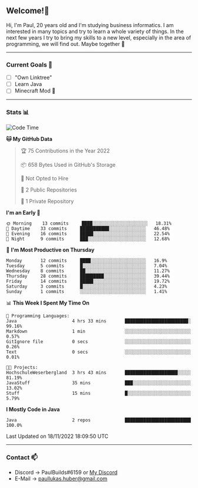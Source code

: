 ## Welcome!👋

Hi, I'm Paul, 20 years old and I'm studying business informatics. I am interested in many topics and try to learn a whole variety of things. In the next few years I try to bring my skills to a new level, especially in the area of programming, we will find out.
Maybe together 🤙

---
### Current Goals 🥅

- [ ] "Own Linktree"
- [ ] Learn Java
- [ ] Minecraft Mod 👀

---
### Stats 📊

<!--START_SECTION:waka-->
![Code Time](http://img.shields.io/badge/Code%20Time-46%20hrs%2048%20mins-blue)

**🐱 My GitHub Data** 

> 🏆 75 Contributions in the Year 2022
 > 
> 📦 658 Bytes Used in GitHub's Storage 
 > 
> 🚫 Not Opted to Hire
 > 
> 📜 2 Public Repositories 
 > 
> 🔑 1 Private Repository 
 > 
**I'm an Early 🐤** 

```text
🌞 Morning    13 commits     ████░░░░░░░░░░░░░░░░░░░░░   18.31% 
🌆 Daytime    33 commits     ███████████░░░░░░░░░░░░░░   46.48% 
🌃 Evening    16 commits     █████░░░░░░░░░░░░░░░░░░░░   22.54% 
🌙 Night      9 commits      ███░░░░░░░░░░░░░░░░░░░░░░   12.68%

```
📅 **I'm Most Productive on Thursday** 

```text
Monday       12 commits     ████░░░░░░░░░░░░░░░░░░░░░   16.9% 
Tuesday      5 commits      █░░░░░░░░░░░░░░░░░░░░░░░░   7.04% 
Wednesday    8 commits      ██░░░░░░░░░░░░░░░░░░░░░░░   11.27% 
Thursday     28 commits     █████████░░░░░░░░░░░░░░░░   39.44% 
Friday       14 commits     █████░░░░░░░░░░░░░░░░░░░░   19.72% 
Saturday     3 commits      █░░░░░░░░░░░░░░░░░░░░░░░░   4.23% 
Sunday       1 commits      ░░░░░░░░░░░░░░░░░░░░░░░░░   1.41%

```


📊 **This Week I Spent My Time On** 

```text
💬 Programming Languages: 
Java                     4 hrs 33 mins       ████████████████████████░   99.16% 
Markdown                 1 min               ░░░░░░░░░░░░░░░░░░░░░░░░░   0.57% 
GitIgnore file           0 secs              ░░░░░░░░░░░░░░░░░░░░░░░░░   0.26% 
Text                     0 secs              ░░░░░░░░░░░░░░░░░░░░░░░░░   0.01%

🐱‍💻 Projects: 
HochschuleWeserbergland  3 hrs 43 mins       ████████████████████░░░░░   81.19% 
JavaStuff                35 mins             ███░░░░░░░░░░░░░░░░░░░░░░   13.02% 
Stuff                    15 mins             █░░░░░░░░░░░░░░░░░░░░░░░░   5.79%

```

**I Mostly Code in Java** 

```text
Java                     2 repos             █████████████████████████   100.0%

```



 Last Updated on 18/11/2022 18:09:50 UTC
<!--END_SECTION:waka-->

---
### Contact 📫

* Discord -> PaulBuilds#6159 or [My Discord](https://discord.gg/7kq6UnB)
* E-Mail -> paullukas.huber@gmail.com
